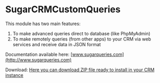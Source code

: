 # SugarCRMCustomQueries

This module has two main features:

1. To make advanced queries direct to database (like PhpMyAdmin)
2. To make remotely queries (from other apps) to your CRM via web services and receive data in JSON format

Documentation available here:
[www.sugarqueries.com](http://www.sugarqueries.com)

Download:
[Here you can download ZIP file ready to install in your CRM instance](https://github.com/audoxcl/SugarCRMCustomQueries/releases/latests/download/CustomQueries.zip)
